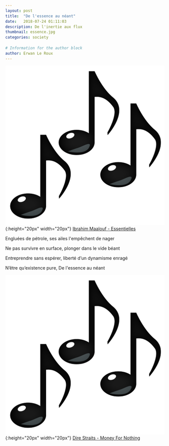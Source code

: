 ```yaml
---
layout: post
title:  "De l'essence au néant"
date:   2018-07-24 01:11:03
description: De l'inertie aux flux
thumbnail: essence.jpg
categories: society

# Information for the author block
author: Erwan Le Roux
---
```


 
![](/assets/img/notes.png){:height="20px" width="20px"} [Ibrahim Maalouf - Essentielles][link1] 

Engluées de pétrole, ses ailes l'empêchent de nager

Ne pas survivre en surface, plonger dans le vide béant 

Entreprendre sans espérer, liberté d’un dynamisme enragé

N’être qu’existence pure, De l'essence au néant

![](/assets/img/notes.png){:height="20px" width="20px"} [Dire Straits - Money For Nothing][link2] 

[link1]: https://www.youtube.com/watch?v=iScSUwSZAuI
[link2]: https://www.youtube.com/watch?v=wTP2RUD_cL0
